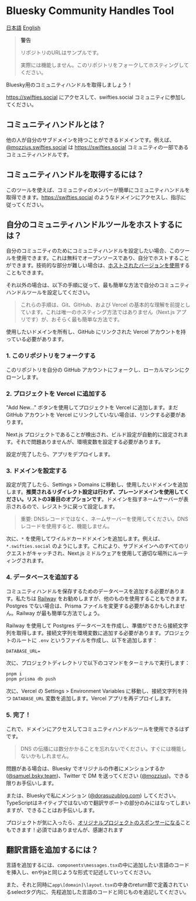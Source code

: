 # Bluesky Community Handles Tool

[日本語](README-ja.md)   [English](README.md)

> **警告**
>
> リポジトリのURLはサンプルです。
>
> 実際には機能しません。このリポジトリをフォークしてホスティングしてください。

Bluesky用のコミュニティハンドルを取得しましょう！

https://swifties.social にアクセスして、swifties.social コミュニティに参加してください。

## コミュニティハンドルとは？

他の人が自分のサブドメインを持つことができるドメインです。例えば、[@mozzius.swifties.social](https://mozzius.swifties.social) は https://swifties.social コミュニティの一部であるコミュニティハンドルです。

## コミュニティハンドルを取得するには？

このツールを使えば、コミュニティのメンバーが簡単にコミュニティハンドルを取得できます。https://swifties.social のようなドメインにアクセスし、指示に従ってください。

## 自分のコミュニティハンドルツールをホストするには？

自分のコミュニティのためにコミュニティハンドルを設定したい場合、このツールを使用できます。これは無料でオープンソースであり、自分でホストすることができます。技術的な部分が難しい場合は、[ホストされたバージョンを使用](https://swifties.social/get-your-own)することもできます。

それ以外の場合は、以下の手順に従って、最も簡単な方法で自分のコミュニティハンドルツールを設定してください。

> これらの手順は、Git、GitHub、および Vercel の基本的な理解を前提としています。これは唯一のホスティング方法ではありません（Next.js アプリです）が、おそらく最も簡単な方法です。

使用したいドメインを所有し、GitHub にリンクされた Vercel アカウントを持っている必要があります。

### 1. このリポジトリをフォークする

このリポジトリを自分の GitHub アカウントにフォークし、ローカルマシンにクローンします。

### 2. プロジェクトを Vercel に追加する

"Add New..." ボタンを使用してプロジェクトを Vercel に追加します。まだ GitHub アカウントを Vercel にリンクしていない場合は、リンクする必要があります。

Next.js プロジェクトであることが検出され、ビルド設定が自動的に設定されます。それで問題ありませんが、環境変数を設定する必要があります。

設定が完了したら、アプリをデプロイします。

### 3. ドメインを設定する

設定が完了したら、Settings > Domains に移動し、使用したいドメインを追加します。**推奨されるリダイレクト設定は行わず、プレーンドメインを使用してください。リストの3番目のオプションです**。ドメインを指すネームサーバーが表示されるので、レジストラに戻って設定します。

> 重要: DNSレコードではなく、ネームサーバーを使用してください。DNSレコードを使用すると、機能しません。

次に、`*` を使用してワイルドカードドメインを追加します。例えば、`*.swifties.social` のようにします。これにより、サブドメインへのすべてのリクエストがキャッチされ、Next.js ミドルウェアを使用して適切な場所にルーティングされます。

### 4. データベースを追加する

コミュニティハンドルを保存するためのデータベースを追加する必要があります。私たちは [Railway](https://railway.app) をお勧めしますが、他のものを使用することもできます。Postgres でない場合は、Prisma ファイルを変更する必要があるかもしれません。Railway が最も簡単な方法でしょう。

Railway を使用して Postgres データベースを作成し、準備ができたら接続文字列を取得します。接続文字列を環境変数に追加する必要があります。プロジェクトのルートに `.env` というファイルを作成し、以下を追加します：

```env
DATABASE_URL=
```

次に、プロジェクトディレクトリで以下のコマンドをターミナルで実行します：

```bash
pnpm i
pnpm prisma db push
```

次に、Vercel の Settings > Environment Variables に移動し、接続文字列を持つ `DATABASE_URL` 変数を追加します。Vercel アプリを再デプロイします。

### 5. 完了！

これで、ドメインにアクセスしてコミュニティハンドルツールを使用できるはずです。

> DNS の伝播には数分かかることを忘れないでください。すぐには機能しないかもしれません。

問題がある場合は、Bluesky でオリジナルの作者にメンションするか ([@samuel.bsky.team](https://bsky.app/profile/samuel.bsky.team))、Twitter で DM を送ってください ([@mozzius](https://twitter.com/mozzius))。できる限りお手伝いします。

または、Blueskyで私にメンション ([@dorasuzublog.com](https://bsky.app/profile/dorasuzublog.com)) してください。TypeScriptはネイティブではないので翻訳サポートの部分のみにはなってしまいますが、できることはお手伝いします。

プロジェクトが気に入ったら、[オリジナルプロジェクトのスポンサーになる](https://github.com/sponsors/mozzius)こともできます！必須ではありませんが、感謝されます

## 翻訳言語を追加するには？

言語を追加するには、`components\messages.tsx`の中に追加したい言語のコードを挿入し、enやjaと同じような形式で記述していってください。

また、それと同時に`app\[domain]\layout.tsx`の中身のreturn節で定義されているselectタグ内に、先程追加した言語のコードと同じものを追記してください。
